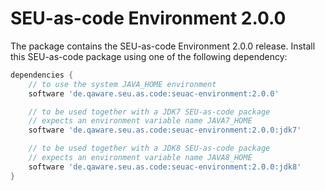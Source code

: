 # SEU-as-code Environment 2.0.0

The package contains the SEU-as-code Environment 2.0.0 release. Install this SEU-as-code
package using one of the following dependency:
```groovy
dependencies {
	// to use the system JAVA_HOME environment
	software 'de.qaware.seu.as.code:seuac-environment:2.0.0'

	// to be used together with a JDK7 SEU-as-code package
	// expects an environment variable name JAVA7_HOME
	software 'de.qaware.seu.as.code:seuac-environment:2.0.0:jdk7'

	// to be used together with a JDK8 SEU-as-code package
	// expects an environment variable name JAVA8_HOME
	software 'de.qaware.seu.as.code:seuac-environment:2.0.0:jdk8'
}
```
